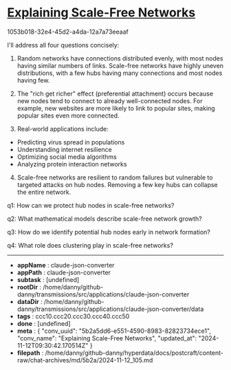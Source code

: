 # [Explaining Scale-Free Networks](https://claude.ai/chat/5b2a5dd6-e551-4590-8983-82823734ece1)

1053b018-32e4-45d2-a4da-12a7a73eeaaf

 I'll address all four questions concisely:

1. Random networks have connections distributed evenly, with most nodes having similar numbers of links. Scale-free networks have highly uneven distributions, with a few hubs having many connections and most nodes having few.

2. The "rich get richer" effect (preferential attachment) occurs because new nodes tend to connect to already well-connected nodes. For example, new websites are more likely to link to popular sites, making popular sites even more connected.

3. Real-world applications include:
- Predicting virus spread in populations
- Understanding internet resilience
- Optimizing social media algorithms
- Analyzing protein interaction networks

4. Scale-free networks are resilient to random failures but vulnerable to targeted attacks on hub nodes. Removing a few key hubs can collapse the entire network.

q1: How can we protect hub nodes in scale-free networks?

q2: What mathematical models describe scale-free network growth?

q3: How do we identify potential hub nodes early in network formation?

q4: What role does clustering play in scale-free networks?

---

* **appName** : claude-json-converter
* **appPath** : claude-json-converter
* **subtask** : [undefined]
* **rootDir** : /home/danny/github-danny/transmissions/src/applications/claude-json-converter
* **dataDir** : /home/danny/github-danny/transmissions/src/applications/claude-json-converter/data
* **tags** : ccc10.ccc20.ccc30.ccc40.ccc50
* **done** : [undefined]
* **meta** : {
  "conv_uuid": "5b2a5dd6-e551-4590-8983-82823734ece1",
  "conv_name": "Explaining Scale-Free Networks",
  "updated_at": "2024-11-12T09:30:42.170514Z"
}
* **filepath** : /home/danny/github-danny/hyperdata/docs/postcraft/content-raw/chat-archives/md/5b2a/2024-11-12_105.md